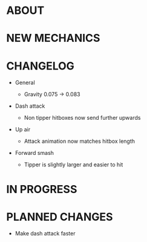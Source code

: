 # ABOUT



# NEW MECHANICS



# CHANGELOG

- General
    - Gravity 0.075 -> 0.083

- Dash attack
    - Non tipper hitboxes now send further upwards

- Up air
    - Attack animation now matches hitbox length

- Forward smash
    - Tipper is slightly larger and easier to hit


# IN PROGRESS



# PLANNED CHANGES

- Make dash attack faster




